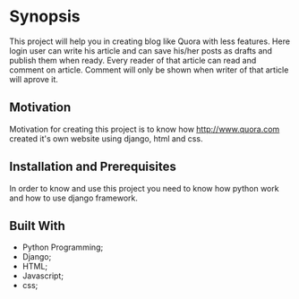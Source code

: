 Synopsis
========
This project will help you in creating blog like Quora with less features. Here login user can write his article and can save his/her posts as drafts and publish them when ready. Every reader of that article can read and comment on article. Comment will only be shown when writer of that article will aprove it.

Motivation
----------
Motivation for creating this project is to know how http://www.quora.com created it's own website using django, html and css.

Installation and Prerequisites
------------------------------
In order to know and use this project you need to know how python work and how to use django framework.

Built With
----------
* Python Programming;
* Django;
* HTML;
* Javascript;
* css;
